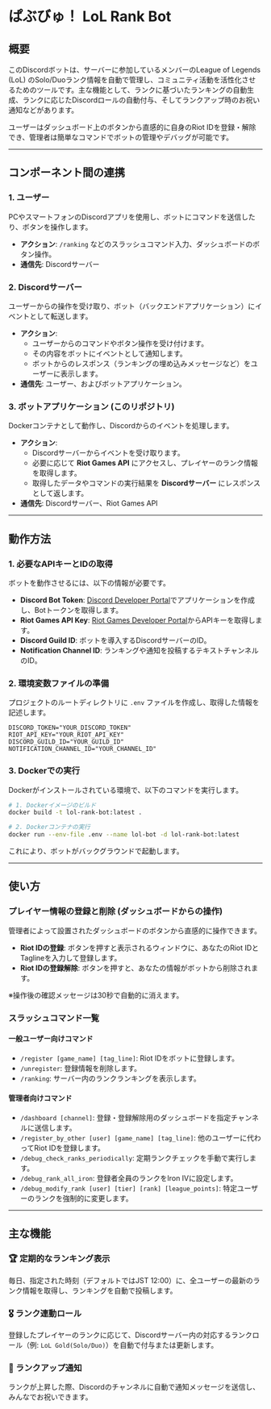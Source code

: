 # ぱぶびゅ！ LoL Rank Bot

## 概要

このDiscordボットは、サーバーに参加しているメンバーのLeague of Legends (LoL) のSolo/Duoランク情報を自動で管理し、コミュニティ活動を活性化させるためのツールです。主な機能として、ランクに基づいたランキングの自動生成、ランクに応じたDiscordロールの自動付与、そしてランクアップ時のお祝い通知などがあります。

ユーザーはダッシュボード上のボタンから直感的に自身のRiot IDを登録・解除でき、管理者は簡単なコマンドでボットの管理やデバッグが可能です。

---

## コンポーネント間の連携

### 1. ユーザー
PCやスマートフォンのDiscordアプリを使用し、ボットにコマンドを送信したり、ボタンを操作します。
- **アクション**: `/ranking` などのスラッシュコマンド入力、ダッシュボードのボタン操作。
- **通信先**: Discordサーバー

### 2. Discordサーバー
ユーザーからの操作を受け取り、ボット（バックエンドアプリケーション）にイベントとして転送します。
- **アクション**:
    -   ユーザーからのコマンドやボタン操作を受け付けます。
    -   その内容をボットにイベントとして通知します。
    -   ボットからのレスポンス（ランキングの埋め込みメッセージなど）をユーザーに表示します。
-   **通信先**: ユーザー、およびボットアプリケーション。

### 3. ボットアプリケーション (このリポジトリ)
Dockerコンテナとして動作し、Discordからのイベントを処理します。
-   **アクション**:
    -   Discordサーバーからイベントを受け取ります。
    -   必要に応じて **Riot Games API** にアクセスし、プレイヤーのランク情報を取得します。
    -   取得したデータやコマンドの実行結果を **Discordサーバー** にレスポンスとして返します。
-   **通信先**: Discordサーバー、Riot Games API

---

## 動作方法

### 1. 必要なAPIキーとIDの取得

ボットを動作させるには、以下の情報が必要です。
- **Discord Bot Token**: [Discord Developer Portal](https://discord.com/developers/applications)でアプリケーションを作成し、Botトークンを取得します。
- **Riot Games API Key**: [Riot Games Developer Portal](https://developer.riotgames.com/)からAPIキーを取得します。
- **Discord Guild ID**: ボットを導入するDiscordサーバーのID。
- **Notification Channel ID**: ランキングや通知を投稿するテキストチャンネルのID。

### 2. 環境変数ファイルの準備

プロジェクトのルートディレクトリに `.env` ファイルを作成し、取得した情報を記述します。

```env
DISCORD_TOKEN="YOUR_DISCORD_TOKEN"
RIOT_API_KEY="YOUR_RIOT_API_KEY"
DISCORD_GUILD_ID="YOUR_GUILD_ID"
NOTIFICATION_CHANNEL_ID="YOUR_CHANNEL_ID"
```

### 3. Dockerでの実行

Dockerがインストールされている環境で、以下のコマンドを実行します。

```bash
# 1. Dockerイメージのビルド
docker build -t lol-rank-bot:latest .

# 2. Dockerコンテナの実行
docker run --env-file .env --name lol-bot -d lol-rank-bot:latest
```
これにより、ボットがバックグラウンドで起動します。

---

## 使い方

### プレイヤー情報の登録と削除 (ダッシュボードからの操作)

管理者によって設置されたダッシュボードのボタンから直感的に操作できます。

- **Riot IDの登録**: ボタンを押すと表示されるウィンドウに、あなたのRiot IDとTaglineを入力して登録します。
- **Riot IDの登録解除**: ボタンを押すと、あなたの情報がボットから削除されます。

※操作後の確認メッセージは30秒で自動的に消えます。

### スラッシュコマンド一覧

#### 一般ユーザー向けコマンド
-   `/register [game_name] [tag_line]`: Riot IDをボットに登録します。
-   `/unregister`: 登録情報を削除します。
-   `/ranking`: サーバー内のランクランキングを表示します。

#### 管理者向けコマンド
-   `/dashboard [channel]`: 登録・登録解除用のダッシュボードを指定チャンネルに送信します。
-   `/register_by_other [user] [game_name] [tag_line]`: 他のユーザーに代わってRiot IDを登録します。
-   `/debug_check_ranks_periodically`: 定期ランクチェックを手動で実行します。
-   `/debug_rank_all_iron`: 登録者全員のランクをIron IVに設定します。
-   `/debug_modify_rank [user] [tier] [rank] [league_points]`: 特定ユーザーのランクを強制的に変更します。

---

## 主な機能

### 🏆 定期的なランキング表示

毎日、指定された時刻（デフォルトではJST 12:00）に、全ユーザーの最新のランク情報を取得し、ランキングを自動で投稿します。

### 🎖️ ランク連動ロール

登録したプレイヤーのランクに応じて、Discordサーバー内の対応するランクロール（例: `LoL Gold(Solo/Duo)`）を自動で付与または更新します。

### 🎉 ランクアップ通知

ランクが上昇した際、Discordのチャンネルに自動で通知メッセージを送信し、みんなでお祝いできます。
